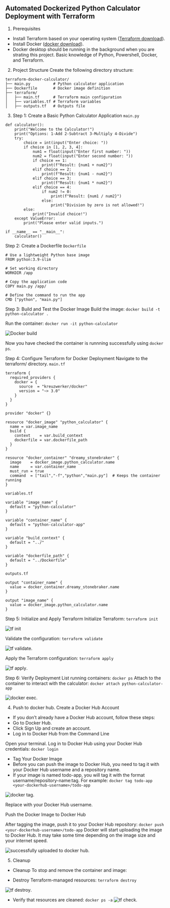 ## Automated Dockerized Python Calculator Deployment with Terraform


1. Prerequisites
- Install Terraform based on your operating system ([Terraform download](https://developer.hashicorp.com/terraform/install)).
- Install Docker ([docker download](https://www.docker.com/products/docker-desktop/)).
- Docker desktop should be running in the background when you are strating this project.
Basic knowledge of Python, Powershell, Docker, and Terraform.

2. Project Structure
Create the following directory structure:

```
terraform-docker-calculator/
├── main.py          # Python calculator application
├── Dockerfile       # Docker image definition
├── terraform/
│   ├── main.tf      # Terraform main configuration
│   ├── variables.tf # Terraform variables
│   ├── outputs.tf   # Outputs file
```
3. Step 1: Create a Basic Python Calculator Application `main.py`

```
def calculator():
    print("Welcome to the Calculator!")
    print("Options: 1-Add 2-Subtract 3-Multiply 4-Divide")
    try:
        choice = int(input("Enter choice: "))
        if choice in [1, 2, 3, 4]:
            num1 = float(input("Enter first number: "))
            num2 = float(input("Enter second number: "))
            if choice == 1:
                print(f"Result: {num1 + num2}")
            elif choice == 2:
                print(f"Result: {num1 - num2}")
            elif choice == 3:
                print(f"Result: {num1 * num2}")
            elif choice == 4:
                if num2 != 0:
                    print(f"Result: {num1 / num2}")
                else:
                    print("Division by zero is not allowed!")
        else:
            print("Invalid choice!")
    except ValueError:
        print("Please enter valid inputs.")

if __name__ == "__main__":
    calculator()
```

Step 2: Create a Dockerfile `Dockerfile`
```
# Use a lightweight Python base image
FROM python:3.9-slim

# Set working directory
WORKDIR /app

# Copy the application code
COPY main.py /app/

# Define the command to run the app
CMD ["python", "main.py"]
```

Step 3: Build and Test the Docker Image
Build the image:
```docker build -t python-calculator .```

Run the container:
```docker run -it python-calculator```

![Docker build](https://github.com/Pranith1Kumar/Devops_shelf/blob/49a22059c298fa2579e55662deb2b984998c701a/Beginner/terraform-projects/Terraform-calc/Terraform-calc-imgs/docker%20build.png)

Now you have checked the container is runnning successfully using `docker ps`.

Step 4: Configure Terraform for Docker Deployment
Navigate to the terraform/ directory. 
`main.tf`
```
terraform {
  required_providers {
    docker = {
      source  = "kreuzwerker/docker"
      version = "~> 3.0"
    }
  }
}

provider "docker" {}

resource "docker_image" "python_calculator" {
  name = var.image_name
  build {
    context    = var.build_context
    dockerfile = var.dockerfile_path
  }
}

resource "docker_container" "dreamy_stonebraker" {
  image    = docker_image.python_calculator.name
  name     = var.container_name
  must_run = true
  command  = ["tail","-f","python","main.py"]  # Keeps the container running
}
```
`variables.tf`

```
variable "image_name" {
  default = "python-calculator"
}

variable "container_name" {
  default = "python-calculator-app"
}

variable "build_context" {
  default = "../"
}

variable "dockerfile_path" {
  default = "../Dockerfile"
}
```

`outputs.tf`
```
output "container_name" {
  value = docker_container.dreamy_stonebraker.name
}

output "image_name" {
  value = docker_image.python_calculator.name
}
```

Step 5: Initialize and Apply Terraform
Initialize Terraform:
```terraform init```

![tf init](https://github.com/Pranith1Kumar/Devops_shelf/blob/49a22059c298fa2579e55662deb2b984998c701a/Beginner/terraform-projects/Terraform-calc/Terraform-calc-imgs/init.png)

Validate the configuration:
```terraform validate```

![tf validate](https://github.com/Pranith1Kumar/Devops_shelf/blob/49a22059c298fa2579e55662deb2b984998c701a/Beginner/terraform-projects/Terraform-calc/Terraform-calc-imgs/validate.png).

Apply the Terraform configuration:
```terraform apply```

![tf apply](https://github.com/Pranith1Kumar/Devops_shelf/blob/49a22059c298fa2579e55662deb2b984998c701a/Beginner/terraform-projects/Terraform-calc/Terraform-calc-imgs/apply.png).

Step 6: Verify Deployment
List running containers:
```docker ps```
Attach to the container to interact with the calculator:
```docker attach python-calculator-app```

![docker exec](https://github.com/Pranith1Kumar/Devops_shelf/blob/49a22059c298fa2579e55662deb2b984998c701a/Beginner/terraform-projects/Terraform-calc/Terraform-calc-imgs/attach-exec.png).


4. Push to docker hub.
Create a Docker Hub Account
- If you don’t already have a Docker Hub account, follow these steps:
- Go to Docker Hub.
- Click Sign Up and create an account.
- Log in to Docker Hub from the Command Line

Open your terminal.
Log in to Docker Hub using your Docker Hub credentials:
```docker login```

- Tag Your Docker Image
- Before you can push the image to Docker Hub, you need to tag it with your Docker Hub username and a repository name.
- If your image is named todo-app, you will tag it with the format username/repository-name:tag. For example:
```docker tag todo-app <your-dockerhub-username>/todo-app```

![docker tag](https://github.com/Pranith1Kumar/Devops_shelf/blob/49a22059c298fa2579e55662deb2b984998c701a/Beginner/terraform-projects/Terraform-calc/Terraform-calc-imgs/docker%20hub1.png).

Replace <your-dockerhub-username> with your Docker Hub username.

Push the Docker Image to Docker Hub

After tagging the image, push it to your Docker Hub repository:
```docker push <your-dockerhub-username>/todo-app```
Docker will start uploading the image to Docker Hub. It may take some time depending on the image size and your internet speed.

![successfully uploaded to docker hub](https://github.com/Pranith1Kumar/Devops_shelf/blob/49a22059c298fa2579e55662deb2b984998c701a/Beginner/terraform-projects/Terraform-calc/Terraform-calc-imgs/docker%20hub%202.png).

5. Cleanup
- Cleanup
To stop and remove the container and image:

- Destroy Terraform-managed resources:
```terraform destroy```

![tf destroy](https://github.com/Pranith1Kumar/Devops_shelf/blob/e1e8c4e11e04b7ab59c85d2f8097ede0a99d3e87/Beginner/terraform-projects/Terraform-calc/Terraform-calc-imgs/destroy%201.png).

- Verify that resources are cleaned:
```docker ps -a```
![tf check](https://github.com/Pranith1Kumar/Devops_shelf/blob/e1e8c4e11e04b7ab59c85d2f8097ede0a99d3e87/Beginner/terraform-projects/Terraform-calc/Terraform-calc-imgs/destroy%202.png).
